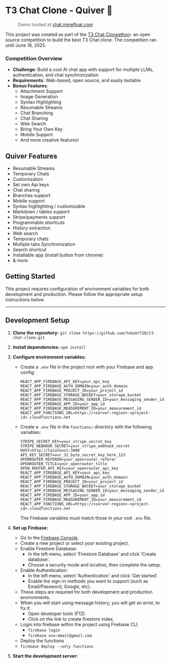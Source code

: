 # T3 Chat Clone - Quiver 🏹

> Demo hosted at [chat.minefloat.com](https://chat.minefloat.com)

This project was created as part of the [T3 Chat Cloneathon](https://cloneathon.t3.chat/)- an open source competition to build the best T3 Chat clone. The competition ran until June 18, 2025.

### Competition Overview
- **Challenge**: Build a cool AI chat app with support for multiple LLMs, authentication, and chat synchronization
- **Requirements**: Web-based, open source, and easily testable
- **Bonus Features**: 
  - Attachment Support
  - Image Generation
  - Syntax Highlighting
  - Resumable Streams
  - Chat Branching
  - Chat Sharing
  - Web Search
  - Bring Your Own Key
  - Mobile Support
  - And more creative features!

## Quiver Features

- Resumable Streams
- Temporary Chats
- Customization
- Set own Api keys
- Chat sharing
- Branches support
- Mobile support
- Syntax highlighting / customizable
- Markdown / tables support 
- Stripe/payments support
- Programmable shortcuts
- History extraction
- Web search
- Temporary chats
- Multiple tabs Synchronization
- Search shortcut
- Installable app (install button from chrome)
- & more
## Getting Started

This project requires configuration of environment variables for both development and production. Please follow the appropriate setup instructions below.

---

## Development Setup

1. **Clone the repository:**
   `git clone https://github.com/YoGoUrT20/t3-chat-clone.git`

2. **Install dependencies:**
   `npm install`

3. **Configure environment variables:**
   - Create a `.env` file in the project root with your Firebase and app config:
     ```
     REACT_APP_FIREBASE_API_KEY=your_api_key
     REACT_APP_FIREBASE_AUTH_DOMAIN=your_auth_domain
     REACT_APP_FIREBASE_PROJECT_ID=your_project_id
     REACT_APP_FIREBASE_STORAGE_BUCKET=your_storage_bucket
     REACT_APP_FIREBASE_MESSAGING_SENDER_ID=your_messaging_sender_id
     REACT_APP_FIREBASE_APP_ID=your_app_id
     REACT_APP_FIREBASE_MEASUREMENT_ID=your_measurement_id
     REACT_APP_FUNCTIONS_URL=https://<server-region>-<project-id>.cloudfunctions.net
     ```
   - Create a `.env` file in the `functions/` directory with the following variables:
     ```
     STRIPE_SECRET_KEY=your_stripe_secret_key
     STRIPE_WEBHOOK_SECRET=your_stripe_webhook_secret
     HOST=http://localhost:3000
     API_KEY_SECRET=our_32_byte_secret_key_here_123
     OPENROUTER_REFERER=your_openrouter_referer
     OPENROUTER_TITLE=your_openrouter_title
     OPEN_ROUTER_API_KEY=your_openrouter_api_key
     REACT_APP_FIREBASE_API_KEY=your_api_key
     REACT_APP_FIREBASE_AUTH_DOMAIN=your_auth_domain
     REACT_APP_FIREBASE_PROJECT_ID=your_project_id
     REACT_APP_FIREBASE_STORAGE_BUCKET=your_storage_bucket
     REACT_APP_FIREBASE_MESSAGING_SENDER_ID=your_messaging_sender_id
     REACT_APP_FIREBASE_APP_ID=your_app_id
     REACT_APP_FIREBASE_MEASUREMENT_ID=your_measurement_id
     REACT_APP_FUNCTIONS_URL=https://<server-region>-<project-id>.cloudfunctions.net
     ```
     The Firebase variables must match those in your root `.env` file.

4. **Set up Firebase:**
   - Go to the [Firebase Console](https://console.firebase.google.com/).
   - Create a new project or select your existing project.
   - Enable Firestore Database:
     - In the left menu, select &apos;Firestore Database&apos; and click &apos;Create database&apos;.
     - Choose a security mode and location, then complete the setup.
   - Enable Authentication:
     - In the left menu, select &apos;Authentication&apos; and click &apos;Get started&apos;.
     - Enable the sign-in methods you want to support (such as Email/Password, Google, etc).
   - These steps are required for both development and production environments.
   - When you will start using message history, you will get an error, to fix it:
     - Open developer tools (F12).
     - Click on the link to create firestore index.
   - Login into firebase within the project using Firebase CLI.
     - `firebase login`
     - `firebase use:email@gmail.com`
   - Deploy the functions
   - `firebase deploy --only functions`

5. **Start the development server:**
   `